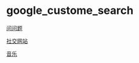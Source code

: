 # google_custome_search
<a href="https://cse.google.com/cse/publicurl?cx=015873402052196798357:h1wyocnnysu" target="_blank">问问题</a>

<a href="https://cse.google.com/cse/publicurl?cx=015873402052196798357:jput1zdrewa" target="_blank">社交网站</a>

<a href="https://cse.google.com/cse/publicurl?cx=015873402052196798357:f6ob8pv-164" target="_blank">音乐</a>
